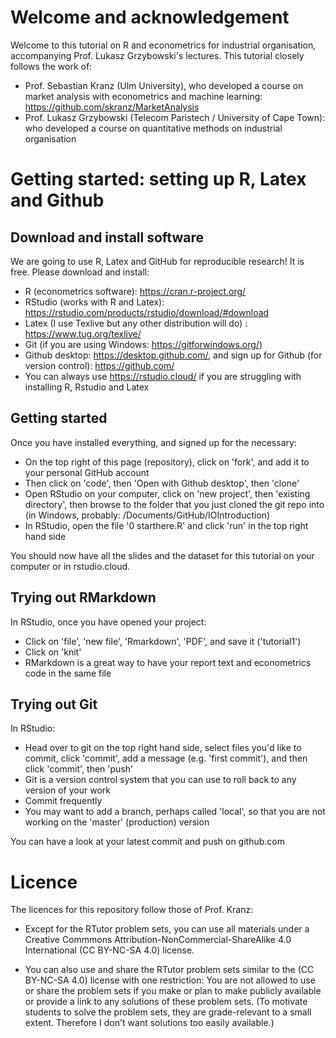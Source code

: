 # Welcome and acknowledgement

Welcome to this tutorial on R and econometrics for industrial organisation, accompanying Prof. Lukasz Grzybowski's lectures. This tutorial closely follows the work of:
- Prof. Sebastian Kranz (Ulm University), who developed a course on market analysis with econometrics and machine learning: https://github.com/skranz/MarketAnalysis
- Prof. Lukasz Grzybowski (Telecom Paristech / University of Cape Town): who developed a course on quantitative methods on industrial organisation


# Getting started: setting up R, Latex and Github

## Download and install software

We are going to use R, Latex and GitHub for reproducible research! It is free. Please download and install:

- R (econometrics software): https://cran.r-project.org/
- RStudio (works with R and Latex): https://rstudio.com/products/rstudio/download/#download
- Latex (I use Texlive but any other distribution will do) : https://www.tug.org/texlive/
- Git (if you are using Windows: https://gitforwindows.org/)
- Github desktop: https://desktop.github.com/, and sign up for Github (for version control): https://github.com/ 
- You can always use https://rstudio.cloud/ if you are struggling with installing R, Rstudio and Latex

## Getting started

Once you have installed everything, and signed up for the necessary:

- On the top right of this page (repository), click on 'fork', and add it to your personal GitHub account
- Then click on 'code', then 'Open with Github desktop', then 'clone' 
- Open RStudio on your computer, click on 'new project', then 'existing directory', then browse to the folder that you just cloned the git repo into (in Windows, probably: /Documents/GitHub/IOIntroduction)
- In RStudio, open the file '0 starthere.R' and click 'run' in the top right hand side

You should now have all the slides and the dataset for this tutorial on your computer or in rstudio.cloud.

## Trying out RMarkdown

In RStudio, once you have opened your project:

- Click on 'file', 'new file', 'Rmarkdown', 'PDF', and save it ('tutorial1')
- Click on 'knit'
- RMarkdown is a great way to have your report text and econometrics code in the same file

## Trying out Git

In RStudio:

- Head over to git on the top right hand side, select files you'd like to commit, click 'commit', add a message (e.g. 'first commit'), and then click 'commit', then 'push'
- Git is a version control system that you can use to roll back to any version of your work
- Commit frequently
- You may want to add a branch, perhaps called 'local', so that you are not working on the 'master' (production) version

You can have a look at your latest commit and push on github.com

# Licence

The licences for this repository follow those of Prof. Kranz:

 - Except for the RTutor problem sets, you can use all materials under a Creative Commmons Attribution-NonCommercial-ShareAlike 4.0 International (CC BY-NC-SA 4.0) license.

 - You can also use and share the RTutor problem sets similar to the (CC BY-NC-SA 4.0) license with one restriction: You are not allowed to use or share the problem sets if you make or plan to make publicly available or provide a link to any solutions of these problem sets. (To motivate students to solve the problem sets, they are grade-relevant to a small extent. Therefore I don't want solutions too easily available.)


